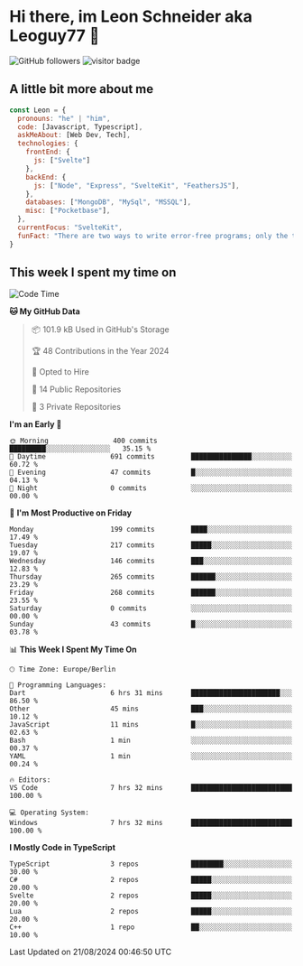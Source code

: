 # Hi there, im Leon Schneider aka Leoguy77 👋

![GitHub followers](https://img.shields.io/github/followers/leoguy77.svg?style=social&label=Followers) ![visitor badge](https://vbr.nathanchung.dev/badge?page_id=Leoguy77)

## A little bit more about me

```javascript
const Leon = {
  pronouns: "he" | "him",
  code: [Javascript, Typescript],
  askMeAbout: [Web Dev, Tech],
  technologies: {
    frontEnd: {
      js: ["Svelte"]
    },
    backEnd: {
      js: ["Node", "Express", "SvelteKit", "FeathersJS"],
    },
    databases: ["MongoDB", "MySql", "MSSQL"],
    misc: ["Pocketbase"],
  },
  currentFocus: "SvelteKit",
  funFact: "There are two ways to write error-free programs; only the third one works"
}
```

## This week I spent my time on

<!--START_SECTION:waka-->
![Code Time](http://img.shields.io/badge/Code%20Time-157%20hrs%2057%20mins-blue)

**🐱 My GitHub Data** 

> 📦 101.9 kB Used in GitHub's Storage 
 > 
> 🏆 48 Contributions in the Year 2024
 > 
> 💼 Opted to Hire
 > 
> 📜 14 Public Repositories 
 > 
> 🔑 3 Private Repositories 
 > 
**I'm an Early 🐤** 

```text
🌞 Morning                400 commits         █████████░░░░░░░░░░░░░░░░   35.15 % 
🌆 Daytime                691 commits         ███████████████░░░░░░░░░░   60.72 % 
🌃 Evening                47 commits          █░░░░░░░░░░░░░░░░░░░░░░░░   04.13 % 
🌙 Night                  0 commits           ░░░░░░░░░░░░░░░░░░░░░░░░░   00.00 % 
```
📅 **I'm Most Productive on Friday** 

```text
Monday                   199 commits         ████░░░░░░░░░░░░░░░░░░░░░   17.49 % 
Tuesday                  217 commits         █████░░░░░░░░░░░░░░░░░░░░   19.07 % 
Wednesday                146 commits         ███░░░░░░░░░░░░░░░░░░░░░░   12.83 % 
Thursday                 265 commits         ██████░░░░░░░░░░░░░░░░░░░   23.29 % 
Friday                   268 commits         ██████░░░░░░░░░░░░░░░░░░░   23.55 % 
Saturday                 0 commits           ░░░░░░░░░░░░░░░░░░░░░░░░░   00.00 % 
Sunday                   43 commits          █░░░░░░░░░░░░░░░░░░░░░░░░   03.78 % 
```


📊 **This Week I Spent My Time On** 

```text
🕑︎ Time Zone: Europe/Berlin

💬 Programming Languages: 
Dart                     6 hrs 31 mins       ██████████████████████░░░   86.50 % 
Other                    45 mins             ███░░░░░░░░░░░░░░░░░░░░░░   10.12 % 
JavaScript               11 mins             █░░░░░░░░░░░░░░░░░░░░░░░░   02.63 % 
Bash                     1 min               ░░░░░░░░░░░░░░░░░░░░░░░░░   00.37 % 
YAML                     1 min               ░░░░░░░░░░░░░░░░░░░░░░░░░   00.24 % 

🔥 Editors: 
VS Code                  7 hrs 32 mins       █████████████████████████   100.00 % 

💻 Operating System: 
Windows                  7 hrs 32 mins       █████████████████████████   100.00 % 
```

**I Mostly Code in TypeScript** 

```text
TypeScript               3 repos             ████████░░░░░░░░░░░░░░░░░   30.00 % 
C#                       2 repos             █████░░░░░░░░░░░░░░░░░░░░   20.00 % 
Svelte                   2 repos             █████░░░░░░░░░░░░░░░░░░░░   20.00 % 
Lua                      2 repos             █████░░░░░░░░░░░░░░░░░░░░   20.00 % 
C++                      1 repo              ██░░░░░░░░░░░░░░░░░░░░░░░   10.00 % 
```




 Last Updated on 21/08/2024 00:46:50 UTC
<!--END_SECTION:waka-->
